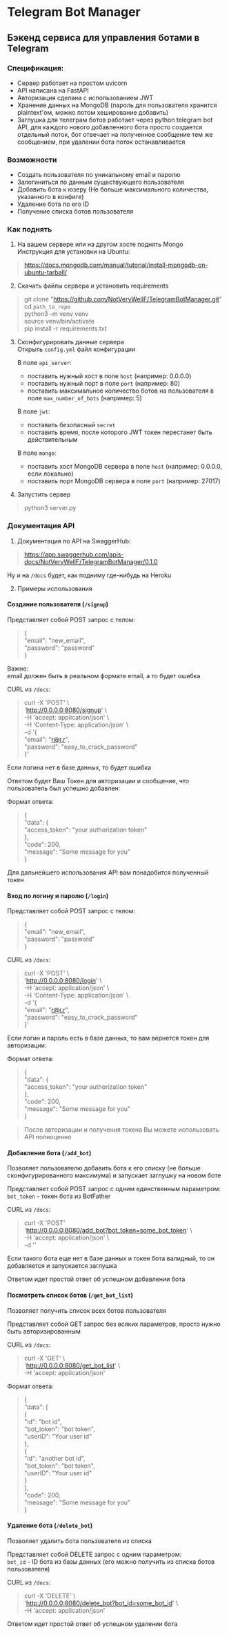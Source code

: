 # Telegram Bot Manager

##  Бэкенд сервиса для управления ботами в Telegram

### Спецификация:
- Сервер работает на простом uvicorn
- API написана на FastAPI
- Авторизация сделана с использованием JWT
- Хранение данных на MongoDB (пароль для пользователя хранится plaintext'ом, можно потом хеширование добавить)
- Заглушка для телеграм ботов работает через python telegram bot API,
для каждого нового добавленного бота просто создается отдельный поток, 
  бот отвечает на полученное сообщение тем же сообщением, при удалении бота поток останавливается
  
### Возможности
- Создать пользователя по уникальному email и паролю
- Залогиниться по данным существующего пользователя
- Добавить бота к юзеру (Не больше максимального количества, указанного в конфиге)
- Удаление бота по его ID
- Получение списка ботов пользователя

### Как поднять
1. На вашем сервере или на другом хосте поднять Mongo\
Инструкция для установки на Ubuntu:
> https://docs.mongodb.com/manual/tutorial/install-mongodb-on-ubuntu-tarball/
2. Скачать файлы сервера и установить requirements
> git clone "https://github.com/NotVeryWellF/TelegramBotManager.git" \
> cd `path_to_repo` \
> python3 -m venv venv \
> source venv/bin/activate \
> pip install -r requirements.txt
3. Сконфигурировать данные сервера \
  Открыть `config.yml` файл конфигурации
   
    В поле `api_server`:
   - поставить нужный хост в поле `host` (например: 0.0.0.0)
   - поставить нужный порт в поле `port` (например: 80)
   - поставить максимальное количество ботов на пользователя в поле `max_number_of_bots` (например: 5)
     
    В поле `jwt`:
   - поставить безопасный `secret`
   - поставить время, после которого JWT токен перестанет быть действительным
  
   В поле `mongo`:
   - поставить хост MongoDB сервера в поле `host` (например: 0.0.0.0, если локально)
   - поставить порт MongoDB сервера в поле `port` (например: 27017)
  
4. Запустить сервер
> python3 server.py

### Документация API
1. Документация по API на SwaggerHub:
> https://app.swaggerhub.com/apis-docs/NotVeryWellF/TelegramBotManager/0.1.0

Ну и на `/docs` будет, как подниму где-нибудь на Heroku

2. Примеры использования

#### Создание пользователя (`/signup`)
Представляет собой POST запрос с телом:
>{ \
>  "email": "new_email", \
>  "password": "password" \
>}

Важно: \
email должен быть в реальном формате email, а то будет ошибка

CURL из `/docs`:
>curl -X 'POST' \ \
  'http://0.0.0.0:8080/signup' \ \
  -H 'accept: application/json' \ \
  -H 'Content-Type: application/json' \ \
  -d '{ \
  "email": "r@r.r", \
  "password": "easy_to_crack_password" \
}'

Если логина нет в базе данных, то будет ошибка

Ответом будет Ваш Токен для авторизации и сообщение, что пользователь был успешно добавлен:

Формат ответа:
> { \
  "data": { \
    "access_token": "your authorization token" \
  }, \
  "code": 200, \
  "message": "Some message for you" \
}

Для дальнейшего использования API вам понадобится полученный токен

#### Вход по логину и паролю (`/login`)
Представляет собой POST запрос с телом:
>{ \
>  "email": "new_email", \
>  "password": "password" \
>}

CURL из `/docs`:
> curl -X 'POST' \ \
  'http://0.0.0.0:8080/login' \ \
  -H 'accept: application/json' \ \
  -H 'Content-Type: application/json' \ \
  -d '{ \
  "email": "r@r.r", \
  "password": "easy_to_crack_password" \
}'

Если логин и пароль есть в базе данных, то вам вернется токен для авторизации:

Формат ответа:

>{ \
  "data": { \
    "access_token": "your authorization token" \
  }, \
  "code": 200, \
  "message": "Some message for you" \
}


> После авторизации и получения токена Вы можете использовать API полноценно
#### Добавление бота (`/add_bot`)
Позволяет пользователю добавить бота к его списку (не больше сконфигурированного максимума) и запускает заглушку на новом боте

Представляет собой POST запрос c одним единственным параметром: \
`bot_token` - токен бота из BotFather

CURL из `/docs`:
> curl -X 'POST' \
  'http://0.0.0.0:8080/add_bot?bot_token=some_bot_token' \ \
  -H 'accept: application/json' \ \
  -d ''

Если такого бота еще нет в базе данных и токен бота валидный, то он добавляется и запускается заглушка

Ответом идет простой ответ об успешном добавлении бота

#### Посмотреть список ботов (`/get_bot_list`)
Позволяет получить список всех ботов пользователя

Представляет собой GET запрос без всяких параметров, просто нужно быть авторизированным

CURL из `/docs`:
> curl -X 'GET' \ \
  'http://0.0.0.0:8080/get_bot_list' \ \
  -H 'accept: application/json'

Формат ответа:
>{ \
  "data": [ \
    { \
      "id": "bot id", \
      "bot_token": "bot token", \
      "userID": "Your user id" \
    }, \
    { \
      "id": "another bot id", \
      "bot_token": "bot token", \
      "userID": "Your user id" \
    } \
  ], \
  "code": 200, \
  "message": "Some message for you" \
}

#### Удаление бота (`/delete_bot`)
Позволяет удалить бота пользователя из списка

Представляет собой DELETE запрос c одним параметром: \
`bot_id` - ID бота из базы данных (его можно получить из списка ботов пользователя)

CURL из `/docs`:
> curl -X 'DELETE' \ \
  'http://0.0.0.0:8080/delete_bot?bot_id=some_bot_id' \ \
  -H 'accept: application/json'

Ответом идет простой ответ об успешном удалении бота

